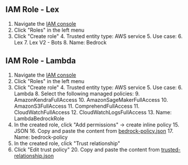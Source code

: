 ## IAM Role - Lex

1. Navigate the [IAM console](https://console.aws.amazon.com/iamv2)
2. Click "Roles" in the left menu
3. Click "Create role"
   4. Trusted entity type: AWS service
   5. Use case: 
      6. Lex
      7. Lex V2 - Bots
   8. Name: Bedrock

## IAM Role - Lambda

1. Navigate the [IAM console](https://console.aws.amazon.com/iamv2)
2. Click "Roles" in the left menu
3. Click "Create role"
   4. Trusted entity type: AWS service
   5. Use case: 
      6. Lambda
   8. Select the following managed policies:
      9. AmazonKendraFullAccess
      10. AmazonSageMakerFullAccess
      10. AmazonS3FullAccess
      11. ComprehendFullAccess
      11. CloudWatchFullAccess
      12. CloudWatchLogsFullAccess
   13. Name: LambdaBedrockRole
14. In the created role, click "Add permissions" -> create inline policy
    15. JSON
    16. Copy and paste the content from [bedrock-policy.json](./LambdaBedrockRole/bedrock-policy.json)
    17. Name: bedrock-policy
18. In the created role, click "Trust relationship"
19. Click "Edit trust policy"
    20. Copy and paste the content from [trusted-relationship.json](./LambdaBedrockRole/trusted-relationship.json)